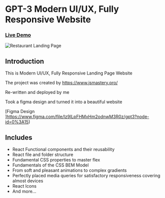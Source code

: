 # GPT-3 Modern UI/UX, Fully Responsive Website
### [Live Demo](https://gpt3-uiux-by-arslan7172.netlify.app/)

![Restaurant Landing Page](https://camo.githubusercontent.com/fb037e90eb92f3f53e79f2f0fdada922a8e6f3664140710f0c3691a808b675b6/68747470733a2f2f692e6962622e636f2f5452354c57397a2f696d6167652e706e67)

## Introduction
This is Modern UI/UX, Fully Responsive Landing Page Website

The project was created by https://www.jsmastery.pro/

Re-written and deployed by me

Took a figma design and turned it into a beautiful website

[Figma Design ]https://www.figma.com/file/lz9lLpFHMxHm2odnwM3R0z/gpt3?node-id=0%3A15)

## Includes
- React Functional components and their reusability
- React file and folder structure
- Fundamental CSS properties to master flex
- Fundamentals of the CSS BEM Model
- From soft and pleasant animations to complex gradients
- Perfectly placed media queries for satisfactory responsiveness covering almost devices
- React Icons
- And more...

